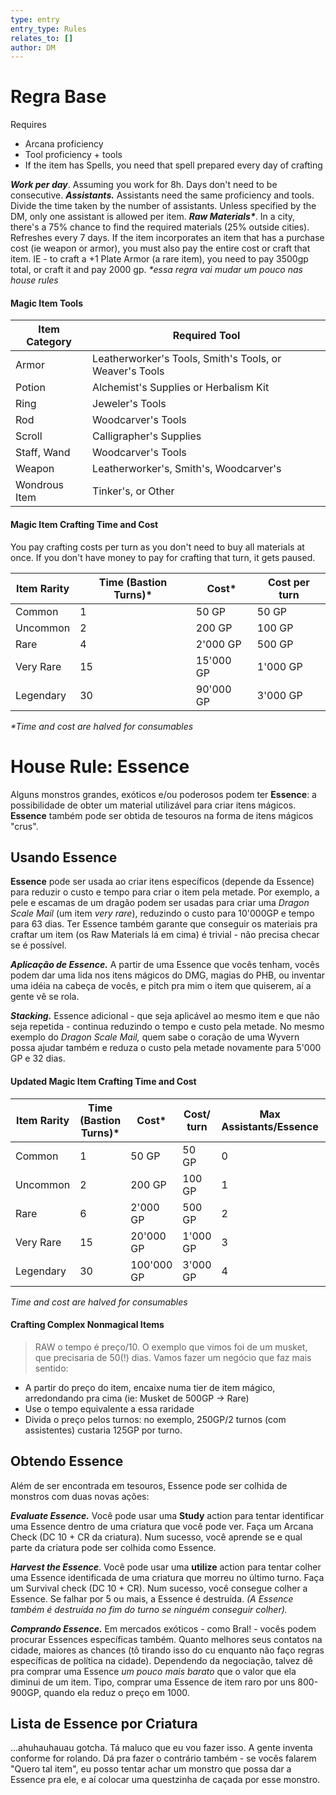 ```yaml
---
type: entry
entry_type: Rules
relates_to: []
author: DM
---
```

# Regra Base
Requires 
- Arcana proficiency
- Tool proficiency + tools
- If the item has Spells, you need that spell prepared every day of crafting

***Work per day***. Assuming you work for 8h. Days don't need to be consecutive. 
***Assistants.*** Assistants need the same proficiency and tools. Divide the time taken by the number of assistants. Unless specified by the DM, only one assistant is allowed per item.
***Raw Materials\****.  In a city, there's a 75% chance to find the required materials (25% outside cities). Refreshes every 7 days. If the item incorporates an item that has a purchase cost (ie weapon or armor), you must also pay the entire cost or craft that item. IE - to craft a +1 Plate Armor (a rare item), you need to pay 3500gp total, or craft it and pay 2000 gp. 
*\*essa regra vai mudar um pouco nas house rules*
#### Magic Item Tools

| Item Category | Required Tool                                           |
| ------------- | ------------------------------------------------------- |
| Armor         | Leatherworker's Tools, Smith's Tools, or Weaver's Tools |
| Potion        | Alchemist's Supplies or Herbalism Kit                   |
| Ring          | Jeweler's Tools                                         |
| Rod           | Woodcarver's Tools                                      |
| Scroll        | Calligrapher's Supplies                                 |
| Staff, Wand   | Woodcarver's Tools                                      |
| Weapon        | Leatherworker's, Smith's, Woodcarver's                  |
| Wondrous Item | Tinker's, or Other                                      |
#### Magic Item Crafting Time and Cost
You pay crafting costs per turn as you don't need to buy all materials at once. If you don't have money to pay for crafting that turn, it gets paused. 

| Item Rarity | Time (Bastion Turns)* | Cost*     | Cost per turn |
| ----------- | --------------------- | --------- | ------------- |
| Common      | 1                     | 50 GP     | 50 GP         |
| Uncommon    | 2                     | 200 GP    | 100 GP        |
| Rare        | 4                     | 2'000 GP  | 500 GP        |
| Very Rare   | 15                    | 15'000 GP | 1'000 GP      |
| Legendary   | 30                    | 90'000 GP | 3'000 GP      |
*\*Time and cost are halved for consumables*

# House Rule: Essence
Alguns monstros grandes, exóticos e/ou poderosos podem ter **Essence**: a possibilidade de obter um material utilizável para criar itens mágicos. **Essence** também pode ser obtida de tesouros na forma de itens mágicos "crus".

## Usando Essence
**Essence** pode ser usada ao criar itens específicos (depende da Essence) para reduzir o custo e tempo para criar o item pela metade. 
Por exemplo, a pele e escamas de um dragão podem ser usadas para criar uma *Dragon Scale Mail* (um item *very rare*), reduzindo o custo para 10'000GP e tempo para 63 dias.
Ter Essence também garante que conseguir os materiais pra craftar um item (os Raw Materials lá em cima) é trivial - não precisa checar se é possível. 

***Aplicação de Essence.*** A partir de uma Essence que vocês tenham, vocês podem dar uma lida nos itens mágicos do DMG, magias do PHB, ou inventar uma idéia na cabeça de vocês, e pitch pra mim o item que quiserem, aí a gente vê se rola. 

***Stacking.*** Essence adicional - que seja aplicável ao mesmo item e que não seja repetida - continua reduzindo o tempo e custo pela metade. No mesmo exemplo do *Dragon Scale Mail,* quem sabe o coração de uma Wyvern possa ajudar também e reduza o custo pela metade novamente para 5'000 GP e 32 dias. 

#### Updated Magic Item Crafting Time and Cost

| Item Rarity | Time (Bastion Turns)* | Cost*      | Cost/ turn | Max Assistants/Essence | Min Time (turns) |
| ----------- | --------------------- | ---------- | ---------- | ---------------------- | ---------------- |
| Common      | 1                     | 50 GP      | 50 GP      | 0                      | 1                |
| Uncommon    | 2                     | 200 GP     | 100 GP     | 1                      | 1                |
| Rare        | 6                     | 2'000 GP   | 500 GP     | 2                      | 2 (1.5, 6/4)     |
| Very Rare   | 15                    | 20'000 GP  | 1'000 GP   | 3                      | 5                |
| Legendary   | 30                    | 100'000 GP | 3'000 GP   | 4                      | 8 (7.5)          |
*Time and cost are halved for consumables*

#### Crafting Complex Nonmagical Items 
> RAW o tempo é preço/10. O exemplo que vimos foi de um musket, que precisaria de 50(!) dias. Vamos fazer um negócio que faz mais sentido: 

- A partir do preço do item, encaixe numa tier de item mágico, arredondando pra cima (ie: Musket de 500GP -> Rare)
- Use o tempo equivalente a essa raridade
- Divida o preço pelos turnos: no exemplo, 250GP/2 turnos (com assistentes) custaria 125GP por turno. 

## Obtendo Essence
Além de ser encontrada em tesouros, Essence pode ser colhida de monstros com duas novas ações: 

***Evaluate Essence.*** Você pode usar uma **Study** action para tentar identificar uma Essence dentro de uma criatura que você pode ver. Faça um Arcana Check (DC 10 + CR da criatura). Num sucesso, você aprende se e qual parte da criatura pode ser colhida como Essence. 

***Harvest the Essence***. Você pode usar uma **utilize** action para tentar colher uma Essence identificada de uma criatura que morreu no último turno. Faça um Survival check (DC 10 + CR). Num sucesso, você consegue colher a Essence. Se falhar por 5 ou mais, a Essence é destruída. *(A Essence também é destruída no fim do turno se ninguém conseguir colher).*

***Comprando Essence.*** Em mercados exóticos - como Bral! - vocês podem procurar Essences específicas também. Quanto melhores seus contatos na cidade, maiores as chances (tô tirando isso do cu enquanto não faço regras específicas de política na cidade). Dependendo da negociação, talvez dê pra comprar uma Essence *um pouco mais barato* que o valor que ela diminui de um item. Tipo, comprar uma Essence de item raro por uns 800-900GP, quando ela reduz o preço em 1000. 

## Lista de Essence por Criatura
...ahuhauhauau gotcha. Tá maluco que eu vou fazer isso. A gente inventa conforme for rolando. Dá pra fazer o contrário também - se vocês falarem "Quero tal item", eu posso tentar achar um monstro que possa dar a Essence pra ele, e aí colocar uma questzinha de caçada por esse monstro. 